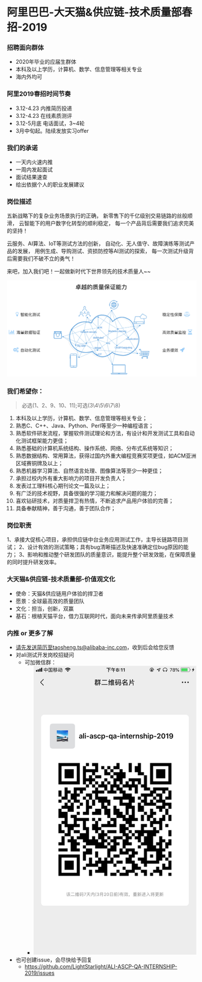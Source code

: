 # 阿里巴巴-大天猫&供应链-技术质量部春招-2019

### 招聘面向群体
+ 2020年毕业的应届生群体
+ 本科及以上学历，计算机、数学、信息管理等相关专业
+ 海内外均可

### 阿里2019春招时间节奏
+ 3.12-4.23 内推简历投递
+ 3.12-4.23 在线素质测评
+ 3.12-5月底 电话面试，3~4轮
+ 3月中旬起。陆续发放实习offer

### 我们的承诺
+ 一天内火速内推
+ 一周内发起面试
+ 面试结果速查
+ 给出依据个人的职业发展建议

### 岗位描述

五新战略下的复杂业务场景执行的正确， 
新零售下的千亿级别交易链路的丝般顺滑， 
云智能下的用户数字化转型的顺利稳定， 
每一个产品背后需要我们追求完美的坚持！ 

云服务、AI算法、IoT等测试方法的创新， 
自动化、无人值守、故障演练等测试产品的发展， 
用例生成、导购测试、资损防控等AI测试的探索， 
每一次测试升级背后需要我们不破不立的勇气！ 

来吧，加入我们吧！一起做新时代下世界领先的技术质量人~~

![tmqa](https://raw.githubusercontent.com/LightStarlight/ALI-ASCP-QA-INTERNSHIP-2019/master/img/tmqa.png)

### 我们希望你：
> 必选(1、2、9、10、11);可选(3\4\5\6\7\8)
1. 本科及以上学历，计算机、数学、信息管理等相关专业；
2. 熟悉C、C++、Java、Python、Perl等至少一种编程语言；
3. 熟悉软件研发流程，掌握软件测试理论和方法，有设计和开发测试工具和自动化测试框架能力更佳；
4. 熟悉基础的计算机系统结构、操作系统、网络、分布式系统等知识；
5. 熟悉数据结构、常用算法，获得过国内外重大编程竞赛奖项更佳，如ACM亚洲区域赛铜牌及以上；
6. 熟悉机器学习算法、自然语言处理、图像算法等至少一种更佳；
7. 承担过校内外有重大影响力的项目开发负责人；
8. 发表过工理科核心期刊论文一篇及以上；
9. 有广泛的技术视野，具备很强的学习能力和解决问题的能力；
10. 喜欢钻研技术，对质量捍卫有热情，不断追求产品用户体验的完善；
11. 具备奉献精神，善于沟通，善于团队合作；

### 岗位职责
1、承接大促核心项目，承担供应链中台业务应用测试工作，主导长链路项目测试；
2、设计有效的测试策略；具有bug清晰描述及快速准确定位bug原因的能力； 
3、影响和推动整个研发团队的质量意识，能提升整个研发效能，在保障质量的同时提升研发效率。

### 大天猫&供应链-技术质量部-价值观文化
+ 使命：天猫&供应链用户体验的捍卫者
+ 愿景：全球最高效的质量团队
+ 文化：担当，创新，双赢
+ 基石：根植天猫平台，借力互联网时代，面向未来传承阿里质量技术

### 内推 or 更多了解
+ 请先发送简历至taosheng.ts@alibaba-inc.com，收到后会给您反馈
+ 对ali测试开发岗校招疑问
    * 可加微信群：
        - ![wx](https://raw.githubusercontent.com/LightStarlight/ALI-ASCP-QA-INTERNSHIP-2019/master/img/wx.PNG)
+ 也可创建issue，会尽快给予回复
    * https://github.com/LightStarlight/ALI-ASCP-QA-INTERNSHIP-2019/issues
